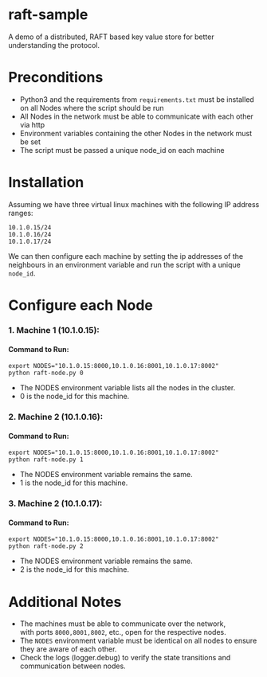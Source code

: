 # raft-sample
A demo of a distributed, RAFT based key value store for better understanding the protocol.

# Preconditions
* Python3 and the requirements from `requirements.txt` must be installed on all Nodes where the script should be run
* All Nodes in the network must be able to communicate with each other via http
* Environment variables containing the other Nodes in the network must be set
* The script must be passed a unique node_id on each machine

# Installation

Assuming we have three virtual linux machines with the following IP address ranges:

```
10.1.0.15/24
10.1.0.16/24
10.1.0.17/24
```
We can then configure each machine by setting the ip addresses of the neighbours in an environment variable and run the script with a unique `node_id`.

# Configure each Node

### 1. Machine 1 (10.1.0.15):
#### Command to Run:
```
export NODES="10.1.0.15:8000,10.1.0.16:8001,10.1.0.17:8002"
python raft-node.py 0
```
* The NODES environment variable lists all the nodes in the cluster.
* 0 is the node_id for this machine.

### 2. Machine 2 (10.1.0.16):
#### Command to Run:
```
export NODES="10.1.0.15:8000,10.1.0.16:8001,10.1.0.17:8002"
python raft-node.py 1
```
* The NODES environment variable remains the same.
* 1 is the node_id for this machine.

### 3. Machine 2 (10.1.0.17):
#### Command to Run:
```
export NODES="10.1.0.15:8000,10.1.0.16:8001,10.1.0.17:8002"
python raft-node.py 2
```
* The NODES environment variable remains the same.
* 2 is the node_id for this machine.

# Additional Notes
* The machines must be able to communicate over the network,    
  with ports `8000,8001,8002`, etc., open for the respective 
  nodes.
* The `NODES` environment variable must be identical on all 
  nodes to ensure they are aware of each other.
* Check the logs (logger.debug) to verify the state transitions 
  and communication between nodes.